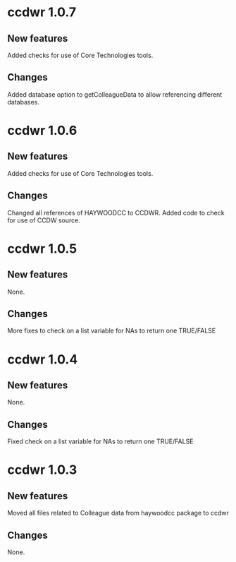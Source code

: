 # ccdwr 1.0.7

## New features

Added checks for use of Core Technologies tools.

## Changes

Added database option to getColleagueData to allow referencing different databases.

# ccdwr 1.0.6

## New features

Added checks for use of Core Technologies tools.

## Changes

Changed all references of HAYWOODCC to CCDWR.
Added code to check for use of CCDW source.

# ccdwr 1.0.5

## New features

None.

## Changes

More fixes to check on a list variable for NAs to return one TRUE/FALSE

# ccdwr 1.0.4

## New features

None.

## Changes

Fixed check on a list variable for NAs to return one TRUE/FALSE

# ccdwr 1.0.3

## New features

Moved all files related to Colleague data from haywoodcc package to ccdwr

## Changes

None.
